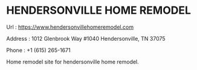 # HENDERSONVILLE HOME REMODEL

Url : 
https://www.hendersonvillehomeremodel.com

Address : 
1012 Glenbrook Way #1040
Hendersonville, TN 37075

Phone : 
+1 (615) 265-1671

Home remodel site for hendersonville home remodel.
